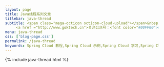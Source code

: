 ```yaml
---
layout: page
title: Java线程系列文章
titlebar: java-thread
subtitle: <span class="mega-octicon octicon-cloud-upload"></span>&nbsp;&nbsp;
     <a href ="http://www.goktech.cn">关注公众号：<font color="#00FF00">禅心诡道</font>，回复"springcloud"进群交流。</a>
menu: java-thread
css: ['blog-page.css']
permalink: /java-thread
keywords: Spring Cloud 教程,Spring Cloud 示例,Spring Cloud 学习,Spring Cloud 资源,Spring Cloud
---
```

{% include java-thread.html %}
